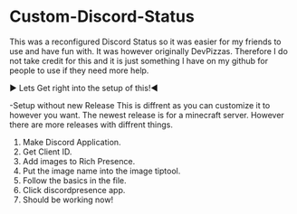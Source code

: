 # Custom-Discord-Status
This was a reconfigured Discord Status so it was easier for my friends to use and have fun with. It was however originally DevPizzas. Therefore I do not take credit for this and it is just something I have on my github for people to use if they need more help.

► Lets Get right into the setup of this!◄

-Setup without new Release
This is diffrent as you can customize it to however you want. The newest release is for a minecraft server. However there are more releases with diffrent things.
1. Make Discord Application.
2. Get Client ID.
3. Add images to Rich Presence.
4. Put the image name into the image tiptool.
5. Follow the basics in the file.
6. Click discordpresence app.
7. Should be working now!
